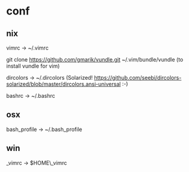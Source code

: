 # conf

## nix

vimrc -> ~/.vimrc

git clone https://github.com/gmarik/vundle.git ~/.vim/bundle/vundle (to install vundle for vim)

dircolors -> ~/.dircolors (Solarized! https://github.com/seebi/dircolors-solarized/blob/master/dircolors.ansi-universal :-)

bashrc -> ~/.bashrc

## osx

bash_profile -> ~/.bash_profile 

## win

\_vimrc -> $HOME\\_vimrc

